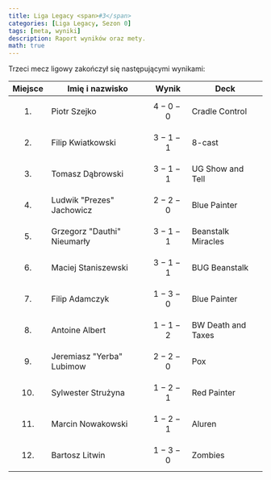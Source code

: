 ```yaml
---
title: Liga Legacy <span>#3</span>
categories: [Liga Legacy, Sezon 0]
tags: [meta, wyniki]
description: Raport wyników oraz mety.
math: true
---
```


Trzeci mecz ligowy zakończył się następującymi wynikami:

|  Miejsce  | Imię i nazwisko             | Wynik       | Deck               |
|:---------:|-----------------------------|-------------|--------------------|
| $$ 1. $$  | Piotr Szejko                | $$ 4-0-0 $$ | Cradle Control     |
| $$ 2. $$  | Filip Kwiatkowski           | $$ 3-1-1 $$ | 8-cast             |
| $$ 3. $$  | Tomasz Dąbrowski            | $$ 3-1-1 $$ | UG Show and Tell   |
| $$ 4. $$  | Ludwik "Prezes" Jachowicz   | $$ 2-2-0 $$ | Blue Painter       |
| $$ 5. $$  | Grzegorz "Dauthi" Nieumarły | $$ 3-1-1 $$ | Beanstalk Miracles |
| $$ 6. $$  | Maciej Staniszewski         | $$ 3-1-1 $$ | BUG Beanstalk      |
| $$ 7. $$  | Filip Adamczyk              | $$ 1-3-0 $$ | Blue Painter       |
| $$ 8. $$  | Antoine Albert   | $$ 1-1-2 $$ | BW Death and Taxes |
| $$ 9. $$  | Jeremiasz "Yerba" Lubimow   | $$ 2-2-0 $$ | Pox                |
| $$ 10. $$ | Sylwester Strużyna          | $$ 1-2-1 $$ | Red Painter        |
| $$ 11. $$ | Marcin Nowakowski           | $$ 1-2-1 $$ | Aluren             |
| $$ 12. $$ | Bartosz Litwin              | $$ 1-3-0 $$ | Zombies            |
